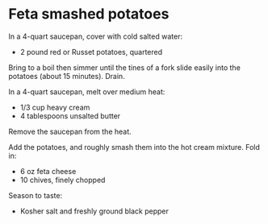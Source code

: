 Feta smashed potatoes
=====================

In a 4-quart saucepan, cover with cold salted water:

- 2 pound red or Russet potatoes, quartered

Bring to a boil then simmer until the tines of a fork slide easily into the
potatoes (about 15 minutes). Drain.

In a 4-quart saucepan, melt over medium heat:

- 1/3 cup heavy cream
- 4 tablespoons unsalted butter

Remove the saucepan from the heat.

Add the potatoes, and roughly smash them into the hot cream mixture. Fold in:

- 6 oz feta cheese
- 10 chives, finely chopped

Season to taste:

- Kosher salt and freshly ground black pepper
